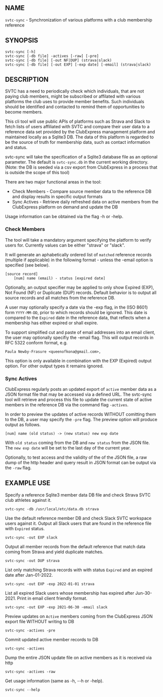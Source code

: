 ## NAME

`svtc-sync` - Synchronization of various platforms with a club membership reference

## SYNOPSIS

    svtc-sync [-h]
    svtc-sync [-db file] -actives [-raw] [-pre]
    svtc-sync [-db file] [-out NF|DUP] (strava|slack)
    svtc-sync [-db file] [-out EXP] [-exp date] [-email] (strava|slack)

## DESCRIPTION

SVTC has a need to periodically check which individuals, that are not paying club members, might be subscribed or affilated with various platforms the club uses to provide member benefits. Such individuals should be identified and contacted to remind them of opportunities to become members. 

This cli tool will use public APIs of platforms such as Strava and Slack to fetch lists of users affiliated with SVTC and compare their user data to a reference data set provided by the ClubExpress management platform and maintained locally as a Sqlite3 DB. The data of this platform is regarded to be the source of truth for membership data, such as contact information and status.

svtc-sync will take the specification of a Sqlite3 database file as an optional parameter. The default is `svtc-sync.db` in the current working directory. (Note: the DB is seeded via a csv export from ClubExpress in a process that is outside the scope of this tool)

There are two major functional areas in the tool:

- Check Members - Compare source member data to the reference DB and display results in specific output formats
- Sync Actives - Retrieve daily refreshed data on active members from the ClubExpress platform on demand and update the DB

Usage information can be obtained via the flag -h or -help.

### Check Members

The tool will take a mandatory argument specifying the platform to verify users for. Currently values can be either "strava" or "slack".

It will generate an aphabetically ordered list of `matched` reference records (multiple if applicable) in the following format - unless the -email option is specified (see below).

    [source record]
        [num] name (email) - status [expired date]

Optionally, an output specifier may be applied to only show Expired (EXP), Not Found (NF) or Duplicate (DUP) records. Default behavior is to output all source records and all matches from the reference DB.

A user may optionally specify a date via the -exp flag, in the (ISO 8601) form `YYYY-MM-DD`,  prior to which records should be ignored. This date is compared to the `Expired` date in the reference data, that reflects when a membership has either expired or shall expire.

To support simplified cut and paste of email addresses into an email client, the user may optionally specifiy the -email flag. This will output records in RFC 5322 conform format, e.g.

    Paula Newby-Frasure <queenofkona@gmail.com>,

This option is only available in combination with the EXP (Expired) output option. For other output types it remains ignored.

### Sync Actives

ClubExpress regularly posts an updated export of `active` member data as a JSON format file that may be accessed via a defined URL. The svtc-sync tool will retrieve and process this file to update the current state of active members in the reference DB via the command flag `-actives`.

In order to preview the updates of active records WITHOUT comitting them to the DB, a user may specify the `-pre` flag. The preview option will produce output as follows.

    [num] name (old status) -> (new status) new exp date

With `old status` coming from the DB and `new status` from the JSON file. The `new exp date` will be set to the last day of the current year.

Optionally, to test access and the validity of the of the JSON file, a raw dump of the http header and query result in JSON format can be output via the `-raw` flag.

## EXAMPLE USE

Specify a reference Sqlite3 member data DB file and check Strava SVTC club athletes against it.

    svtc-sync -db /usr/local/etc/data.db strava

Use the default reference member DB and check Slack SVTC workspace users against it. Output all Slack users that are found in the reference file with `Expired` status.

    svtc-sync -out EXP slack

Output all member records from the default reference that match data coming from Strava and yield duplicate matches. 

    svtc-sync -out DUP strava

List only matching Strava records with with status `Expired` and an expired date after Jan-01-2022.

    svtc-sync -out EXP -exp 2022-01-01 strava

List all expired Slack users whose membership has expired after Jun-30-2021. Print in email client friendly format.

    svtc-sync -out EXP -exp 2021-06-30 -email slack

Preview updates on `Active` members coming from the ClubExpress JSON export file WITHOUT writing to DB

    svtc-sync -actives -pre

Commit updated active member records to DB

    svtc-sync -actives

Dump the entire JSON update file on active members as it is received via http

    svtc-sync -actives -raw

Get usage information (same as -h, --h or -help).

    svtc-sync --help

